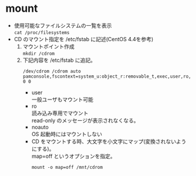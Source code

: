 # mount

* 使用可能なファイルシステムの一覧を表示  
`cat /proc/filesystems`
* CD のマウント指定を /etc/fstab に記述(CentOS 4.4を参考)  
  1. マウントポイント作成  
  `mkdir /cdrom`
  1. 下記内容を /etc/fstab に追記。
      ```
      /dev/cdrom /cdrom auto pamconsole,fscontext=system_u:object_r:removable_t,exec,user,ro,noauto,managed 0 0
      ```
      * user  
        一般ユーザもマウント可能
      * ro  
        読み込み専用でマウント  
        read-only のメッセージが表示されなくなる。
      * noauto  
        OS 起動時にはマウントしない
      * CD をマウントする時、大文字を小文字にマップ(変換されないようにする)。  
        map=off というオプションを指定。
        ```
        mount -o map=off /mnt/cdrom
        ```
